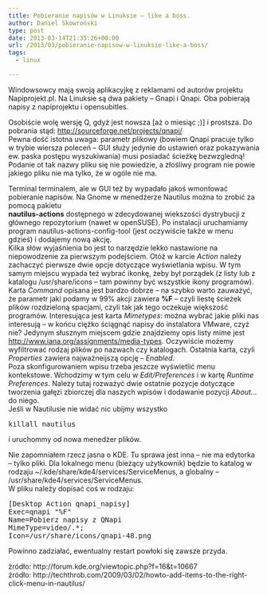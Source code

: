 ```yaml
---
title: Pobieranie napisów w Linuksie – like a boss.
author: Daniel Skowroński
type: post
date: 2013-03-14T21:35:26+00:00
url: /2013/03/pobieranie-napisow-w-linuksie-like-a-boss/
tags:
  - linux

---
```

Windowsowcy mają swoją aplikacyjkę z reklamami od autorów projektu Napiprojekt.pl. Na Linuksie są dwa pakiety &#8211; Gnapi i Qnapi. Oba pobierają napisy z napiprojektu i opensubitles.<!--break-->

  
Osobiście wolę wersję Q, gdyż jest nowsza [aż o miesiąc ;)] i prostsza. Do pobrania stąd: http://sourceforge.net/projects/qnapi/  
Pewna dość istotna uwaga: parametr plikowy (bowiem Qnapi pracuje tylko w trybie wiersza poleceń &#8211; GUI służy jedynie do ustawień oraz pokazywania ew. paska postępu wyszukiwania) musi posiadać ścieżkę bezwzgledną! Podanie ot tak nazwy pliku się nie powiedzie, a złośliwy program nie powie jakiego pliku nie ma tylko, że w ogóle nie ma. 

Terminal terminalem, ale w GUI też by wypadało jakoś wmontować pobieranie napisów. Na Gnome w menedżerze Nautilus można to zrobić za pomocą pakietu  
**nautilus-actions** dostępnego w zdecydowanej wiekszości dystrybucji z głównego repozytorium (nawet w openSUSE). Po instalacji uruchamiamy program nautilus-actions-config-tool (jest oczywiście także w menu gdzieś) i dodajemy nową akcję.  
Kilka słów wyjaśnienia bo jest to narzędzie lekko nastawione na niepowodzenie za pierwszym podejściem. Otóż w karcie _Action_ należy zachaczyć pierwsze dwie opcje dotyczące wyświetlania wpisu. W tym samym miejscu wypada też wybrać ikonkę, żeby był porządek (z listy lub z katalogu /usr/share/icons &#8211; tam powinny być wszystkie ikony programów). Karta _Command_ opisana jest bardzo dobrze &#8211; na szybko warto zauważyć, że parametr jaki podamy w 99% akcji zawiera **%F** &#8211; czyli liestę ścieżek plików rozdzieloną spacjami, czyli tak jak tego oczekuje większość programów. Interesująca jest karta _Mimetypes_: można wybrać jakie pliki nas interesują &#8211; w końcu ciężko ściągnąć napisy do instalatora VMware, czyż nie? Jedynym słusznym miejscem gdzie znajdziemy opis listy mime jest http://www.iana.org/assignments/media-types. Oczywiście możemy wyfiltrować rodzaj plików po nazwach czy katalogach. Ostatnia karta, czyli _Properties_ zawiera najważneijszą opcję &#8211; _Enabled_.  
Poza skonfigurowaniem wpisu trzeba jeszcze wyświetlić menu kontekstowe. Wchodzimy w tym celu w _Edit/Preferences_ i w kartę _Runtime Preferences_. Należy tutaj rozważyć dwie ostatnie pozycje dotyczące tworzenia gałęzi zbiorczej dla naszych wpisów i dodawanie pozycji _About&#8230;_ do niego.  
Jeśli w Nautilusie nie widać nic ubijmy wszystko

<pre class="EnlighterJSRAW bash">killall nautilus</pre>

i uruchommy od nowa menedżer plików.

Nie zapomniałem rzecz jasna o KDE. Tu sprawa jest inna &#8211; nie ma edytorka &#8211; tylko pliki. Dla lokalnego menu (bieżący użytkownik) będzie to katalog w rodzaju ~/.kde/share/kde4/services/ServiceMenus, a globalny &#8211; /usr/share/kde4/services/ServiceMenus.  
W pliku należy dopisać coś w rodzaju:

<pre class="EnlighterJSRAW bash">[Desktop Action qnapi_napisy]
Exec=qnapi "%F"
Name=Pobierz napisy z QNapi
MimeType=video/.*;
Icon=/usr/share/icons/qnapi-48.png
</pre>

Powinno zadziałać, ewentualny restart powłoki się zawsze przyda.



<div id="zrodlo">
  źródło: http://forum.kde.org/viewtopic.php?f=16&t=10667
</div>

<div id="zrodlo">
  źródło: http://techthrob.com/2009/03/02/howto-add-items-to-the-right-click-menu-in-nautilus/
</div>